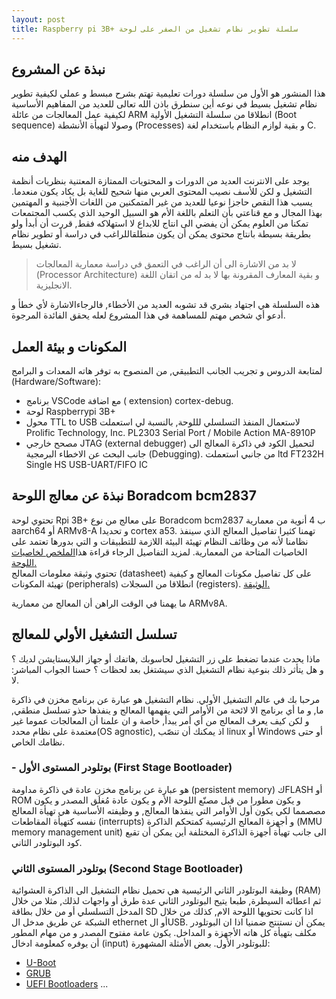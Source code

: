 ```yaml
---
layout: post
title: Raspberry pi 3B+ سلسلة تطوير نظام تشغيل من الصفر على لوحة
---
```


## نبذة عن المشروع
هذا المنشور هو الأول من سلسلة دورات تعليمية تهتم بشرح مبسط و عملي لكيفية تطوير نظام تشغيل بسيط في نوعه أين سنطرق باذن الله تعالى للعديد من المفاهيم الأساسية لكيفية عمل المعالجات من عائلة ARM انطلاقا من سلسلة التشغيل الأولية (Boot sequence) وصولا لتهيأة الأنشطة (Processes) و بقية لوازم النظام باستخدام لغة C.

##  الهدف منه
يوجد على الانترنت العديد من الدورات و المحتويات الممتازة المعتنية بنظريات أنظمة التشغيل و لكن للأسف نصيب المحتوى العربي منها شحيح للغاية بل يكاد يكون منعدما.
يسبب هذا النقص حاجزا نوعيا للعديد من غير المتمكنين من اللغات الأجنبية و المهتمين بهذا المجال و مع قناعتي بأن التعلم باللغة الأم هو السبيل الوحيد الذي يكسب المجتمعات تمكنا من العلوم يمكن أن يفضي الى انتاج للابداع لا استهلاكه فقط, قررت أن أبدأ ولو بطريقة بسيطة بانتاج محتوى يمكن أن يكون منطلقاللراغب في دراسة أو تطوير نظام تشغيل بسيط.
>لا بد من الاشارة الى أن الراغب في التعمق في دراسة معمارية المعالجات (Processor Architecture) و بقية المعارف المقرونة بها لا بد له من اتقان اللغة الانجليزية.

هذه السلسلة هي اجتهاد بشري قد تشوبه العديد من الأخطاء, فالرجاءالاشارة لأي خطأ و أدعو أي شخص مهتم للمساهمة في هذا المشروع لعله يحقق الفائدة المرجوة.

## المكونات و بيئة العمل
لمتابعة الدروس و تجريب الجانب التطبيقي, من المنصوح به توفر هاته المعدات و البرامج (Hardware/Software):
- برنامج VSCode مع اضافة ( extension) cortex-debug.
- لوحة Raspberrypi 3B+
- محول TTL to USB لاستعمال المنفذ التسلسلي لللوحة, بالنسبة لي استعملت Prolific Technology, Inc. PL2303 Serial Port / Mobile Action MA-8910P
- مصحح خارجي JTAG (external debugger) لتحميل الكود في ذاكرة المعالج الى جانب البحث عن الاخطاء البرمجية (Debugging).
من جانبي استعملت ltd FT232H Single HS USB-UART/FIFO IC 

## نبذة عن معالج اللوحة Boradcom bcm2837

تحتوي لوحة Rpi 3B+ على معالج من نوع Boradcom bcm2837 ب 4 أنوية من معمارية aarch64 أو ARMv8-A و تحديدا cortex a53. تهمنا كثيرا تفاصيل المعالج الذي سينفذ نظامنا لأنه من وظائف النظام تهيئة البيئة اللازمة للتطبيقات و التي بدورها تعتمد على الخاصيات المتاحة من المعمارية.
لمزيد التفاصيل الرجاء قراءة هذا[الملخص لخاصيات اللوحة.](https://datasheets.raspberrypi.com/rpi3/raspberry-pi-3-b-plus-product-brief.pdf)  
تحتوي وثيقة معلومات المعالج (datasheet) على كل تفاصيل مكونات المعالج و كيفية تهيئة المكونات (peripherals) انطلاقا من السجلات (registers). [الوثيقة.](https://github.com/raspberrypi/documentation/files/1888662/BCM2837-ARM-Peripherals.-.Revised.-.V2-1.pdf)

ما يهمنا في الوقت الراهن أن المعالج من معمارية ARMv8A.

## تسلسل التشغيل الأولي للمعالج
 
ماذا يحدث عندما تضغط على زر التشغيل لحاسوبك ,هاتفك أو جهاز البلايستايشن لديك ؟ و هل يتأثر ذلك بنوعية نظام التشغيل الذي سيشتغل بعد لحظات ؟ حسنا الجواب المباشر: لا.

مرحبا بك في عالم التشغيل الأولي. نظام التشغيل هو عبارة عن برنامج مخزن في ذاكرة ما, و ما أي برنامج الا لائحة من الأوامر التي يفهمها المعالج و ينفذها حذو تسلسل منطقي, و لكن كيف يعرف المعالج من أي أمر يبدأ, خاصة و ان علمنا أن المعالجات عموما غير معتمدة على نظام محدد(OS agnostic), اذ يمكنك أن تنصّب linux أو Windows أو حتى نظامك الخاص.

### - بوتلودر المستوى الأول (First Stage Bootloader)

هو عبارة عن برنامج مخزن عادة في ذاكرة مداومة (persistent memory) كFLASH أو ROM و يكون مطورا من قبل مصنّع اللوحة الأم و يكون عادة مُغلَق المصدر و يكون مصصمما لكي يكون أول الأوامر التي ينفذها المعالج, و وظيفته الأساسية هي تهيأة المعالج نفسه كتهيأة المقاطعات (interrupts) و أجهزة المعالج الرئيسية كمتحكم الذاكرة (MMU memory management unit) الى جانب تهيأة أجهزة الذاكرة المختلفة أين يمكن أن تقبع كود البوتلودر الثاني.

### بوتلودر المستوى الثاني (Second Stage Bootloader)

وظيفة البوتلودر الثاني الرئيسية هي تحميل نظام التشغيل الى الذاكرة العشوائية (RAM) ثم اعطائه السيطرة, طبعا يتيح البوتلودر الثاني عدة طرق أو واجهات لذلك, مثلا من خلال المدخل التسلسلي أو من خلال بطاقة SD اذا كانت تحتويها اللوحة الام, كذلك من خلال الشبكة عن طريق مدخل ال ethernet أو الUSB.
يمكن أن نستنتج ضمنيا اذا ان البوتلودر مكلف بتهيأة كل هاته الأجهزة و المداخل. يكون عامة مفتوح المصدر و من مهام المطور أن يوفره كمعلومة ادخال (input) للبوتلودر الأول.
بعض الأمثلة المشهورة: 
- [U-Boot](https://www.denx.de/wiki/U-Boot)
- [GRUB](https://www.gnu.org/software/grub/)
- [UEFI Bootloaders](https://wiki.osdev.org/UEFI) ...
